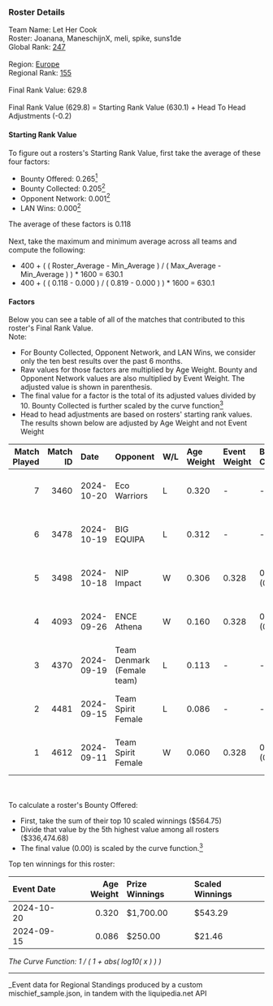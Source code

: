 ### Roster Details<br />
Team Name: Let Her Cook<br />
Roster: Joanana, ManeschijnX, meli, spike, suns1de<br />
Global Rank: [247](../../standings_global_2025_03_01.md)<br />
<br />
Region: [Europe]( ../../standings_europe_2025_03_01.md)<br />
Regional Rank: [155]( ../../standings_europe_2025_03_01.md)<br />
<br />
Final Rank Value:  629.8<br />
<br />
Final Rank Value (629.8) = Starting Rank Value (630.1) + Head To Head Adjustments (-0.2)<br />

#### Starting Rank Value<br />
To figure out a rosters's Starting Rank Value, first take the average of these four factors:<br />
- Bounty Offered: 0.265[<sup>1</sup>](#table2)
- Bounty Collected: 0.205[<sup>2</sup>](#table1)
- Opponent Network: 0.001[<sup>2</sup>](#table1)
- LAN Wins: 0.000[<sup>2</sup>](#table1)

The average of these factors is 0.118<br />
<br />
Next, take the maximum and minimum average across all teams and compute the following:<br />
- 400 + ( ( Roster_Average - Min_Average ) / ( Max_Average - Min_Average ) ) * 1600 = 630.1
- 400 + ( ( 0.118 - 0.000 ) / ( 0.819 - 0.000 ) ) * 1600 = 630.1


#### Factors<br />
Below you can see a table of all of the matches that contributed to this roster's Final Rank Value.<br />
Note:<br />

- For Bounty Collected, Opponent Network, and LAN Wins, we consider only the ten best results over the past 6 months.
- Raw values for those factors are multiplied by Age Weight. Bounty and Opponent Network values are also multiplied by Event Weight. The adjusted value is shown in parenthesis.
- The final value for a factor is the total of its adjusted values divided by 10. Bounty Collected is further scaled by the curve function[<sup>3</sup>](#curveFunction)
- Head to head adjustments are based on rosters' starting rank values. The results shown below are adjusted by Age Weight and not Event Weight
<span id="table1"></span><br />


| Match Played | Match ID | Date       | Opponent                   | W/L | Age Weight | Event Weight | Bounty Collected | Opponent Network | LAN Wins  | H2H Adj. | Roster                                     |
| -: | -: | :- | :- | :- | :- | :- | :- | :- | :- | -: | :- |
|            7 |     3460 | 2024-10-20 | Eco Warriors               | L   | 0.320      | -            | -                | -                | -         |    -2.96 | Joanana, ManeschijnX, meli, spike, suns1de |
|            6 |     3478 | 2024-10-19 | BIG EQUIPA                 | L   | 0.312      | -            | -                | -                | -         |    -3.26 | Joanana, ManeschijnX, meli, spike, suns1de |
|            5 |     3498 | 2024-10-18 | NIP Impact                 | W   | 0.306      | 0.328        | 0.011 (0.001)    | 0.056 (0.006)    | 0 (0.000) |     5.88 | Joanana, ManeschijnX, meli, spike, suns1de |
|            4 |     4093 | 2024-09-26 | ENCE Athena                | W   | 0.160      | 0.328        | 0.001 (0.000)    | 0.000 (0.000)    | 0 (0.000) |     1.78 | Joanana, ManeschijnX, meli, spike, suns1de |
|            3 |     4370 | 2024-09-19 | Team Denmark (Female team) | L   | 0.113      | -            | -                | -                | -         |    -1.45 | Joanana, ManeschijnX, meli, spike, suns1de |
|            2 |     4481 | 2024-09-15 | Team Spirit Female         | L   | 0.086      | -            | -                | -                | -         |    -1.26 | Hikomi, Joanana, ManeschijnX, meli, ratons |
|            1 |     4612 | 2024-09-11 | Team Spirit Female         | W   | 0.060      | 0.328        | 0.006 (0.000)    | 0.296 (0.006)    | 0 (0.000) |     1.01 | Joanana, ManeschijnX, meli, spike, suns1de |

<br />
<span id="table2"></span><br />
To calculate a roster's Bounty Offered:<br />

- First, take the sum of their top 10 scaled winnings ($564.75)
- Divide that value by the 5th highest value among all rosters ($336,474.68)
- The final value (0.00) is scaled by the curve function.[<sup>3</sup>](#curveFunction)

Top ten winnings for this roster:<br />

| Event Date | Age Weight | Prize Winnings | Scaled Winnings |
| :- | -: | :- | :- |
| 2024-10-20 |      0.320 | $1,700.00      | $543.29         |
| 2024-09-15 |      0.086 | $250.00        | $21.46          |


<span id="curveFunction"></span>_The Curve Function: 1 / ( 1 + abs( log10( x ) ) )_<br />

---
_Event data for Regional Standings produced by a custom mischief_sample.json, in tandem with the liquipedia.net API<br />
